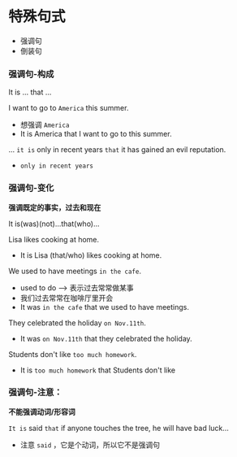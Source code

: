 # 特殊句式
* 强调句
* 倒装句

### 强调句-构成

It is ... that ...

I want to go to `America` this summer.
* 想强调 `America`
* It is America that I want to go to this summer.

... `it is` only in recent years `that` it has gained an evil reputation.
* `only in recent years`

### 强调句-变化
**强调既定的事实，过去和现在**

It is(was)(not)...that(who)...

Lisa likes cooking at home.
* It is Lisa (that/who) likes cooking at home.

We used to have meetings `in the cafe`.
* used to do --> 表示过去常常做某事
* 我们过去常常在咖啡厅里开会
* It was `in the cafe` that we used to have meetings.

They celebrated the holiday `on Nov.11th`.
* It was `on Nov.11th` that they celebrated the holiday.

Students don't like `too much homework`.
* It is `too much homework` that Students don't like

### 强调句-注意：

**不能强调动词/形容词**

`It is` said `that` if anyone touches the tree, he will have bad luck...
* 注意 `said` ，它是个动词，所以它不是强调句